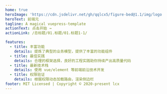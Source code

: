 ```yaml
---
home: true
heroImage: 'https://cdn.jsdelivr.net/gh/qqlcx5/figure-bed@1.1/img/logo.jpg'
heroText: 前端元
tagline: A magical vuepress-template
actionText: 点击开始 →
actionLink: /总标题/01.标题/01.标题1-1/

features:
  - title: 丰富功能
    details: 提炼了典型的业务模型，提供了丰富的功能组件
  - title: 最佳实践
    details: 合理的框架选择，良好的工程实践助你持续产出高质量代码
  - title: 最新技术栈
    details: 使用 vue/element 等前端前沿技术开发
  - title: 权限验证
    details: 根据权限动态加载路由，渲染侧边栏
footer: MIT Licensed | Copyright © 2020-present lcx
---
```

